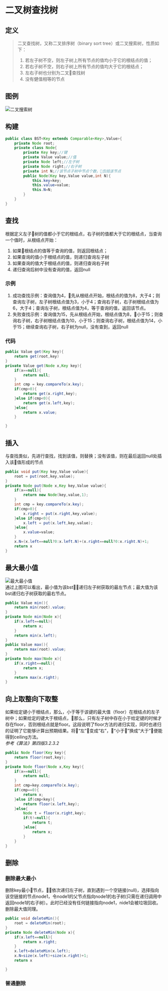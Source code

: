# 二叉树查找树
## 定义
>二叉查找树，又称二叉排序树（binary sort tree）或二叉搜索树，性质如下：    
> 1. 若左子树不空，则左子树上所有节点的值均小于它的根结点的值；
> 2. 若右子树不空，则右子树上所有节点的值均大于它的根结点；
> 3. 左右子树也分别为二叉查找树
> 4. 没有健值相等的节点
## 图例
![二叉搜索树](../images/bst.png)
## 构建
```java
public class BST<Key extends Comparable<Key>,Value>{
    private Node root;
    private class Node{
        private Key key;//键
        private Value value;//值
        private Node left;//左子树
        private Node right;//右子树
        private int N;//该节点子树中节点个数，包括该节点
        public Node(Key key,Value value,int N){
            this.key=key;
            this.value=value;
            this.N=N;
        }
    }
}
```
## 查找
根据定义左子树的值都小于它的根结点，右子树的值都大于它的根结点，当查询一个值时，从根结点开始：  
1. 如果根结点的值等于查询的值，则返回根结点；
2. 如果查询的值小于根结点的值，则递归查询左子树
3. 如果查询的值大于根结点的值，则递归查询右子树
4. 递归查询后树中没有查询的值，返回null
### 示例
1. 成功查找示例：查询值为4，先从根结点开始，根结点的值为8，大于4；则查询左子树，左子树根结点值为3，小于4；查询右子树，右子树根结点值为6，大于4；查询左子树，根结点值为4，等于查询的值，返回该节点。
2. 失败查找示例：查询值为15，先从根结点开始，根结点值为8，小于15；则查询右子树，右子树根结点值为10，小于15；则查询右子树，根结点值为14，小于15；继续查询右子树，右子树为null，没有查到，返回null
### 代码
```java
public Value get(Key key){
    return get(root,key)
}
private Value get(Node x,Key key){
    if(x==null){
        return null;
    }
    int cmp = key.compareTo(x.key);
    if(cmp>0){
        return get(x.right,key);
    }else if(cmp<0){
        return get(x.left,key);
    }else{
        return x.value;
    }

}
```
## 插入
与查找类似，先进行查找，找到该值，则替换；没有该值，则在最后返回null处插入该值形成的节点
```java
public void put(Key key,Value value){
    root = put(root,key,value);
}
private Node put(Node x,Key key,Value value){
    if(x==null){
        return new Node(key,value,1);
    }
    int cmp = key.compareTo(x.key);
    if(cmp>0){
        x.right = put(x.right,key,value);
    }else if(cmp<0){
        x.left = put(x.left,key,value);
    }else{
        x.value=value;
    }
    x.N=(x.left==null?0:x.left.N)+(x.right==null?0:x.right.N)+1;
    return x
}
```
## 最大最小值
![最大最小值](../images/bstminmax.png)  
通过上图可以看出，最小值为该bst递归左子树获取的最左节点；最大值为该bst递归右子树获取的最右节点。
```java
public Value min(){
    return min(root).value;
}
private Node min(Node x){
    if(x.left==null){
        return x;
    }
    return min(x.left);
}
public Value max(){
    return max(root).value;
}
private Node max(Node x){
    if(x.right==null){
        return x;
    }
    return max(x.right);
}
```
## 向上取整向下取整
如果给定键小于根结点，那么，小于等于该键的最大值（floor）在根结点的左子树中；如果给定的键大于根结点，那么，只有左子树中存在小于给定键的时候才存在floor，否则根结点就是floor。这段说明了floor方法的递归实现，同时也递归的证明了它能够计算出预期结果。将“左”变成“右”，“小于”换成“大于”便能得到ceiling方法。   
*参考《算法》第四版3.2.3.2*
```java
public Node floor(Key key){
    return floor(root,key);
}
private Node floor(Node x,Key key){
    if(x==null){
        return null;
    }
    int cmp=key.compareTo(x.key);
    if(cmp==0){
        return x;
    }else if(cmp<key){
        return floor(x.left,key);
    }else{
        Node t = floor(x.right,key);
        if(t!=null){
            return t;
        }else{
            return x;
        }
    }
}
```
## 删除
### 删除最大最小
删除key最小节点，依次递归左子树，直到遇到一个空链接(null)，选择指向该空链接的节点node1，令node1的父节点指向node1的右子树(只需在递归调用中返回node1的右子树）。此时已经没有任何链接指向node1，nide1会被垃圾回收。删除最大值同理。
```java
public void deleteMin(){
    root = deleteMin(root);
}
private Node deleteMin(Node x){
    if(x.left==null){
        return x.right;
    }
    x.left=deleteMin(x.left);
    x.N=size(x.left)+size(x.right)+1;
    return x

}
```
### 普通删除



